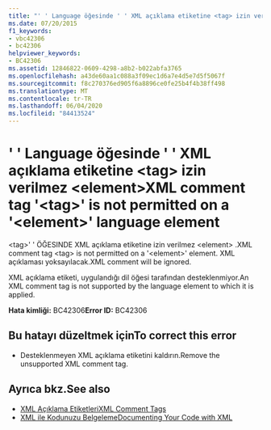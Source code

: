 ```yaml
---
title: "' ' Language öğesinde ' ' XML açıklama etiketine <tag> izin verilmez <element>"
ms.date: 07/20/2015
f1_keywords:
- vbc42306
- bc42306
helpviewer_keywords:
- BC42306
ms.assetid: 12846822-0609-4298-a8b2-b022abfa3765
ms.openlocfilehash: a43de60aa1c088a3f09ec1d6a7e4d5e7d5f5067f
ms.sourcegitcommit: f8c270376ed905f6a8896ce0fe25b4f4b38ff498
ms.translationtype: MT
ms.contentlocale: tr-TR
ms.lasthandoff: 06/04/2020
ms.locfileid: "84413524"
---
```

# <a name="xml-comment-tag-tag-is-not-permitted-on-a-element-language-element"></a><span data-ttu-id="693b4-102">' ' Language öğesinde ' ' XML açıklama etiketine \<tag> izin verilmez \<element></span><span class="sxs-lookup"><span data-stu-id="693b4-102">XML comment tag '\<tag>' is not permitted on a '\<element>' language element</span></span>
<span data-ttu-id="693b4-103">\<tag>' ' ÖĞESINDE XML açıklama etiketine izin verilmez \<element> .</span><span class="sxs-lookup"><span data-stu-id="693b4-103">XML comment tag \<tag> is not permitted on a '\<element>' element.</span></span> <span data-ttu-id="693b4-104">XML açıklaması yoksayılacak.</span><span class="sxs-lookup"><span data-stu-id="693b4-104">XML comment will be ignored.</span></span>  
  
 <span data-ttu-id="693b4-105">XML açıklama etiketi, uygulandığı dil öğesi tarafından desteklenmiyor.</span><span class="sxs-lookup"><span data-stu-id="693b4-105">An XML comment tag is not supported by the language element to which it is applied.</span></span>  
  
 <span data-ttu-id="693b4-106">**Hata kimliği:** BC42306</span><span class="sxs-lookup"><span data-stu-id="693b4-106">**Error ID:** BC42306</span></span>  
  
## <a name="to-correct-this-error"></a><span data-ttu-id="693b4-107">Bu hatayı düzeltmek için</span><span class="sxs-lookup"><span data-stu-id="693b4-107">To correct this error</span></span>  
  
- <span data-ttu-id="693b4-108">Desteklenmeyen XML açıklama etiketini kaldırın.</span><span class="sxs-lookup"><span data-stu-id="693b4-108">Remove the unsupported XML comment tag.</span></span>  
  
## <a name="see-also"></a><span data-ttu-id="693b4-109">Ayrıca bkz.</span><span class="sxs-lookup"><span data-stu-id="693b4-109">See also</span></span>

- [<span data-ttu-id="693b4-110">XML Açıklama Etiketleri</span><span class="sxs-lookup"><span data-stu-id="693b4-110">XML Comment Tags</span></span>](../language-reference/xmldoc/index.md)
- [<span data-ttu-id="693b4-111">XML ile Kodunuzu Belgeleme</span><span class="sxs-lookup"><span data-stu-id="693b4-111">Documenting Your Code with XML</span></span>](../programming-guide/program-structure/documenting-your-code-with-xml.md)
